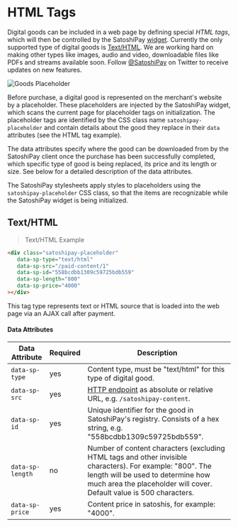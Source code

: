 # HTML Tags

Digital goods can be included in a web page by defining special *HTML tags*, which will then be controlled by the SatoshiPay [widget](#sun-of-satoshi). Currently the only supported type of digital goods is [Text/HTML](#text-html). We are working hard on making other types like images, audio and video, downloadable files like PDFs and streams available soon. Follow [@SatoshiPay](https://twitter.com/SatoshiPay) on Twitter to receive updates on new features.

![Goods Placeholder](images/content-mask.png "Goods Placeholder")

Before purchase, a digital good is represented on the merchant's website by a placeholder. These placeholders are injected by the SatoshiPay widget, which scans the current page for placeholder tags on initialization. The placeholder tags are identified by the CSS class name `satoshipay-placeholder` and contain details about the good they replace in their `data` attributes (see the HTML tag example).

The data attributes specify where the good can be downloaded from by the SatoshiPay client once the purchase has been successfully completed, which specific type of good is being replaced, its price and its length or size. See below for a detailed description of the data attributes.

The SatoshiPay stylesheets apply styles to placeholders using the `satoshipay-placeholder` CSS class, so that the items are recognizable while the SatoshiPay widget is being initialized.

## Text/HTML

> Text/HTML Example

```html
<div class="satoshipay-placeholder"
   data-sp-type="text/html"
   data-sp-src="/paid-content/1"
   data-sp-id="558bcdbb1309c59725bdb559"
   data-sp-length="800"
   data-sp-price="4000"
></div>
```

This tag type represents text or HTML source that is loaded into the web page via an AJAX call after payment.

#### Data Attributes

Data Attribute   | Required | Description
---------------- | -------- | -----------
`data-sp-type`   | yes      | Content type, must be "text/html" for this type of digital good.
`data-sp-src`    | yes      | [HTTP endpoint](#http-endpoints) as absolute or relative URL, e.g. `/satoshipay-content`.
`data-sp-id`     | yes      | Unique identifier for the good in SatoshiPay's registry. Consists of a hex string, e.g. "558bcdbb1309c59725bdb559".
<span style="white-space: nowrap;">`data-sp-length`</span> | no       | Number of content characters (excluding HTML tags and other invisible characters). For example: "800". The length will be used to determine how much area the placeholder will cover. Default value is 500 characters.
`data-sp-price`  | yes      | Content price in satoshis, for example: "4000".
